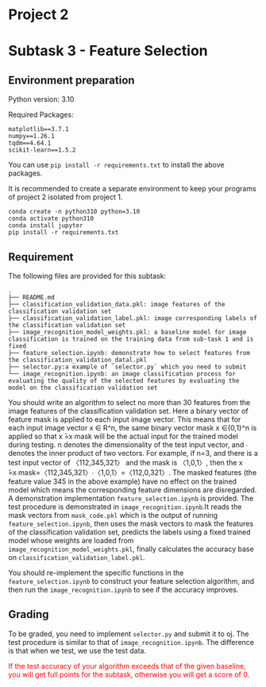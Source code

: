 # Project 2

# Subtask 3 - Feature Selection

## Environment preparation
Python version: 3.10

Required Packages:
```
matplotlib==3.7.1
numpy==1.26.1
tqdm==4.64.1
scikit-learn==1.5.2
```
You can use `pip install -r requirements.txt` to install the above packages.

It is recommended to create a separate environment to keep your programs of project 2 isolated from project 1.
```
conda create -n python310 python=3.10
conda activate python310
conda install jupyter
pip install -r requirements.txt
```

## Requirement
The following files are provided for this subtask:
```
.
├── README.md
├── classification_validation_data.pkl: image features of the classification validation set
├── classification_validation_label.pkl: image corresponding labels of the classification validation set
├── image_recognition_model_weights.pkl: a baseline model for image classification is trained on the training data from sub-task 1 and is fixed
├── feature_selection.ipynb: demonstrate how to select features from the classification_validation_datal.pkl
├── selector.py:a example of `selector.py` which you need to submit
└── image_recognition.ipynb: an image classification process for evaluating the quality of the selected features by evaluating the model on the classification validation set

```
You should write an algorithm to select no more than 30 features from the image features of the classification validation set. 
Here a binary vector of feature mask is applied to each input image vector. This means that for each input image vector x ∈ R^n, the same binary vector mask x ∈{0,1}^n is applied so that x ̌=x∙mask will be the actual input for the trained model during testing. n denotes the dimensionality of the test input vector, and ∙ denotes the inner product of two vectors. 
For example, if n=3, and there is a test input vector of 〈112,345,321〉 and the mask is 〈1,0,1〉, then the x ̌=x∙mask=〈112,345,321〉∙〈1,0,1〉=〈112,0,321〉. The masked features (the feature value 345 in the above example) have no effect on the trained model which means the corresponding feature dimensions are disregarded. 
A demonstration implementation `feature_selection.ipynb` is provided. 
The test procedure is demonstrated in `image_recognition.ipynb`.It reads the mask vectors from `mask_code.pkl` which is the output of running `feature_selection.ipynb`, then uses the mask vectors to mask the features of the classification validation set, predicts the labels using a fixed trained model whose weights are loaded from `image_recognition_model_weights.pkl`, finally calculates the accuracy base on `classification_validation_label.pkl`.

You should re-implement the specific functions in the `feature_selection.ipynb` to construct your feature selection algorithm, and then run the `image_recognition.ipynb` to see if the accuracy improves.

## Grading
To be graded, you need to implement `selector.py` and submit it to oj.
The test procedure is similar to that of `image_recognition.ipynb`. The difference is that when we test, we use the test data.
<p style="color: red;">
If the test accuracy of your algorithm exceeds that of the given baseline, you will get full points for the subtask, otherwise you will get a score of 0.
</p>
